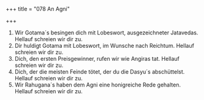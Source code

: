 +++
title = "078 An Agni"

+++


1.	Wir Gotama´s besingen dich mit Lobeswort, ausgezeichneter Jatavedas. Hellauf schreien wir dir zu.
2.	Dir huldigt Gotama mit Lobeswort, im Wunsche nach Reichtum. Hellauf schreien wir dir zu.
3.	Dich, den ersten Preisgewinner, rufen wir wie Angiras tat. Hellauf schreien wir dir zu.
4.	Dich, der die meisten Feinde tötet, der du die Dasyu´s abschüttelst. Hellauf schreien wir dir zu.
5.	Wir Rahugana´s haben dem Agni eine honigreiche Rede gehalten. Hellauf schreien wir dir zu.



